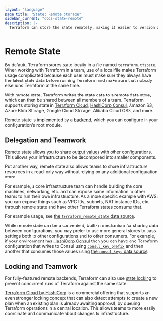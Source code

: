 ```yaml
---
layout: "language"
page_title: "State: Remote Storage"
sidebar_current: "docs-state-remote"
description: |-
  Terraform can store the state remotely, making it easier to version and work with in a team.
---
```


# Remote State

By default, Terraform stores state locally in a file named `terraform.tfstate`.
When working with Terraform in a team, use of a local file makes Terraform
usage complicated because each user must make sure they always have the latest
state data before running Terraform and make sure that nobody else runs
Terraform at the same time.

With _remote_ state, Terraform writes the state data to a remote data store,
which can then be shared between all members of a team. Terraform supports
storing state in [Terraform Cloud](https://www.hashicorp.com/products/terraform/),
[HashiCorp Consul](https://www.consul.io/), Amazon S3, Azure Blob Storage, Google Cloud Storage, Alibaba Cloud OSS, and more.

Remote state is implemented by a [backend](/docs/language/settings/backends/index.html),
which you can configure in your configuration's root module.

## Delegation and Teamwork

Remote state allows you to share
[output values](/docs/language/values/outputs.html) with other configurations.
This allows your infrastructure to be decomposed into smaller components.

Put another way, remote state also allows teams to share infrastructure
resources in a read-only way without relying on any additional configuration
store.

For example, a core infrastructure team can handle building the core
machines, networking, etc. and can expose some information to other
teams to run their own infrastructure. As a more specific example with AWS:
you can expose things such as VPC IDs, subnets, NAT instance IDs, etc. through
remote state and have other Terraform states consume that.

For example usage, see
[the `terraform_remote_state` data source](/docs/language/state/remote-state-data.html).

While remote state can be a convenient, built-in mechanism for sharing data
between configurations, you may prefer to use more general stores to
pass settings both to other configurations and to other consumers. For example,
if your environment has [HashiCorp Consul](https://www.consul.io/) then you
can have one Terraform configuration that writes to Consul using
[`consul_key_prefix`](https://registry.terraform.io/providers/hashicorp/consul/latest/docs/resources/key_prefix) and then
another that consumes those values using
[the `consul_keys` data source](https://registry.terraform.io/providers/hashicorp/consul/latest/docs/data-sources/keys).

## Locking and Teamwork

For fully-featured remote backends, Terraform can also use
[state locking](/docs/language/state/locking.html) to prevent concurrent runs of
Terraform against the same state.

[Terraform Cloud by HashiCorp](https://www.hashicorp.com/products/terraform/)
is a commercial offering that supports an even stronger locking concept that
can also detect attempts to create a new plan when an existing plan is already
awaiting approval, by queuing Terraform operations in a central location.
This allows teams to more easily coordinate and communicate about changes to
infrastructure.
